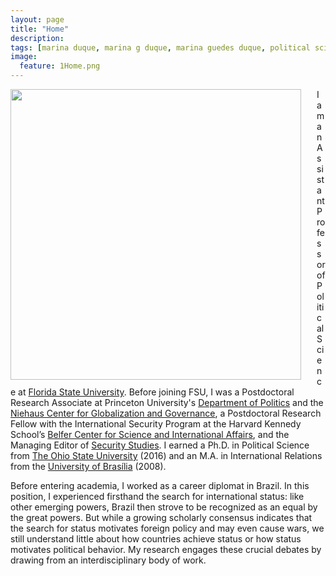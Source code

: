 ```yaml
---
layout: page
title: "Home"
description:
tags: [marina duque, marina g duque, marina guedes duque, political science, international relations, international relations theory, status, international status, hierarchy, international hierarchy, network analysis]
image:
  feature: 1Home.png
---
```




<img src="../images/DuqueHeadshot.JPG" style="width: 465px; margin-right: 25px; margin-left: 0px; margin-top: 0px; margin-bottom: 5px; border-radius: 0px" align="left"> I am an Assistant Professor of Political Science at <a href="http://coss.fsu.edu/polisci/home/" target="_blank">Florida State University</a>. Before joining FSU, I was a Postdoctoral Research Associate at Princeton University's <a href="http://www.princeton.edu/politics/" target="_blank">Department of Politics</a> and the <a href="https://niehaus.princeton.edu/" target="_blank">Niehaus Center for Globalization and Governance</a>, a Postdoctoral Research Fellow with the International Security Program at the Harvard Kennedy School’s <a href="https://www.belfercenter.org/" target="_blank">Belfer Center for Science and International Affairs</a>, and the Managing Editor of <a href="https://www.tandfonline.com/toc/fsst20/current" target="_blank">Security Studies</a>. I earned a Ph.D. in Political Science from <a href="http://polisci.osu.edu/" target="_blank">The Ohio State University</a> (2016) and an M.A. in International Relations from the <a href="http://irel.unb.br/" target="_blank">University of Brasília</a> (2008). 

Before entering academia, I worked as a career diplomat in Brazil. In this position, I experienced firsthand the search for international status: like other emerging powers, Brazil then strove to be recognized as an equal by the great powers. But while a growing scholarly consensus indicates that the search for status motivates foreign policy and may even cause wars, we still understand little about how countries achieve status or how status motivates political behavior. My research engages these crucial debates by drawing from an interdisciplinary body of work.
